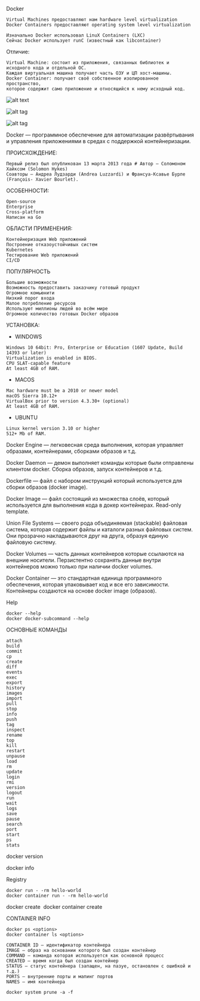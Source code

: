 Docker

```
Virtual Machines предоставляют нам hardware level virtualization
Docker Containers предоставляют operating system level virtualization
```

```
Изначально Docker использовал LinuX Containers (LXC)
Сейчас Docker использует runC (известный как libcontainer)
```

Отличие:
```
Virtual Machine: состоит из приложения, связанных библиотек и исходного кода и отдельной ОС. 
Каждая виртуальная машина получает часть ОЗУ и ЦП хост-машины.
Docker Container: получает своё собственное изолированное пространство, 
которое содержит само приложение и относящийся к нему исходный код.
```

![alt text](screenshots/docker1.png "Отличие")​

![alt tag](https://raw.githubusercontent.com/vitovts/screenshots/main/docker1.png "Отличие")​

![alt tag](https://raw.githubusercontent.com/vitovts/screenshots/main/docker2.png "Преимущества")​


Docker — программное обеспечение для автоматизации развёртывания и управления приложениями в средах с поддержкой контейнеризации.

ПРОИСХОЖДЕНИЕ:
```
Первый релиз был опубликован 13 марта 2013 года # Автор — Соломоном Хайксом (Solomon Hykes)
Соавторы — Андреа Лудзарди (Andrea Luzzardi) и Франсуа-Ксавье Бурле (François- Xavier Bourlet).
```

ОСОБЕННОСТИ:
```
Open-source 
Enterprise
Cross-platform
Написан на Go
```

ОБЛАСТИ ПРИМЕНЕНИЯ:
```
Контейнеризация Web приложений 
Построение отказоустойчивых систем 
Kubernetes
Тестирование Web приложений
CI/CD
```

ПОПУЛЯРНОСТЬ 
```
Большие возможности
Возможность предоставить заказчику готовый продукт 
Огромное комьюнити
Низкий порог входа
Малое потребление ресурсов
Используют миллионы людей во всём мире
Огромное количество готовых Docker образов
```

УСТАНОВКА: 
- WINDOWS
```
Windows 10 64bit: Pro, Enterprise or Education (1607 Update, Build 14393 or later) 
Virtualization is enabled in BIOS.
CPU SLAT-capable feature
At least 4GB of RAM.
```
- MACOS
```
Mac hardware must be a 2010 or newer model
macOS Sierra 10.12+
VirtualBox prior to version 4.3.30+ (optional) 
At least 4GB of RAM.
```
- UBUNTU 
```
Linux kernel version 3.10 or higher 
512+ Mb of RAM.
```

Docker Engine — легковесная среда выполнения, которая управляет образами, контейнерами, сборками образов и т.д.

Docker Daemon — демон выполняет команды которые были отправлены клиентом docker. Сборка образов, запуск контейнеров и т.д.

Dockerfile — файл с набором инструкций который используется для сборки образов (docker image).

Docker Image — файл состоящий из множества слоёв, который используется для выполнения кода в докер контейнерах. Read-only template.

Union File Systems — своего рода объединяемая (stackable) файловая система, которая содержит файлы и каталоги разных файловых систем. 
Они прозрачно накладываются друг на друга, образуя единую файловую систему.

Docker Volumes — часть данных контейнеров которые ссылаются на внешние носители. 
Перзистентно сохранять данные внутри контейнеров можно только при наличии docker volumes.

Docker Container — это стандартная единица программного обеспечения, которая упаковывает код и все его зависимости. 
Контейнеры создаются на основе docker image (образов).

Help
```
docker --help
docker docker-subcommand --help
```

ОСНОВНЫЕ КОМАНДЫ
```
attach 
build 
commit 
cp 
create 
diff 
events 
exec 
export 
history 
images
import 
pull 
stop 
info 
push 
tag 
inspect 
rename 
top
kill 
restart 
unpause 
load 
rm 
update 
login 
rmi 
version 
logout 
run 
wait 
logs 
save
pause 
search 
port 
start 
ps 
stats
```
   
docker version

docker info

Registry
```
docker run - -rm hello-world
docker container run - -rm hello-world
```



docker create <options> <image name:tag>
docker container create <options> <image name:tag>
   

CONTAINER INFO
```
docker ps <options>
docker container ls <options>

CONTAINER ID — идентификатор контейнера
IMAGE — образ на основании которого был создан контейнер
COMMAND — команда которая используется как основной процесс
CREATED — время когда был создан контейнер
STATUS — статус контейнера (запащен, на пазуе, остановлен с ошибкой и т.д.)
PORTS — внутренние порты и мапинг портов
NAMES — имя контейнера

```   

```
docker system prune -a -f
```
